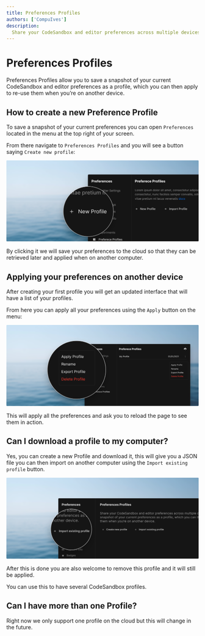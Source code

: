 ```yaml
---
title: Preferences Profiles
authors: ['CompuIves']
description:
  Share your CodeSandbox and editor preferences across multiple devices.
---
```


# Preferences Profiles

Preferences Profiles allow you to save a snapshot of your current CodeSandbox and editor 
preferences as a profile, which you can then apply to re-use them when you’re on another
device.

## How to create a new Preference Profile

To save a snapshot of your current preferences you can open 
`Preferences` located in the menu at the top right of your
screen.

From there navigate to `Preferences Profiles` and you will see a button saying
`Create new profile`:

![Create a Profile](./images/preferences-create.png)

By clicking it we will save your preferences to the cloud so that they can be
retrieved later and applied when on another computer.

## Applying your preferences on another device

After creating your first profile you will get an updated interface that will
have a list of your profiles.

From here you can apply all your preferences using the `Apply` button on the menu:

![Apply Profile](./images/preferences-apply.png)

This will apply all the preferences and ask you to reload
the page to see them in action.

## Can I download a profile to my computer?

Yes, you can create a new Profile and download it, this will give 
you a JSON file you can then import on another computer using the 
`Import existing profile` button.

![Import a Profile](./images/preferences-import.png)

After this is done you are also welcome to remove this profile and it will still
be applied.

You can use this to have several CodeSandbox profiles.

## Can I have more than one Profile?

Right now we only support one profile on the cloud but
this will change in the future.
